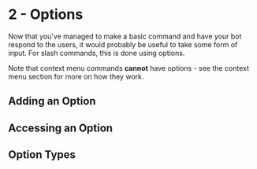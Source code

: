 # 2 - Options

Now that you've managed to make a basic command and have your bot respond to the users, it would probably be useful to
take some form of input. For slash commands, this is done using options.

Note that context menu commands **cannot** have options - see the context menu section for more on how they work.

## Adding an Option

## Accessing an Option

## Option Types
